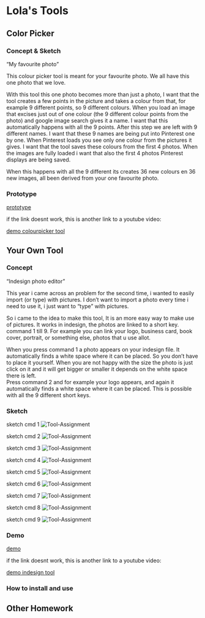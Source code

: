 # Lola's Tools

## Color Picker

### Concept & Sketch


“My favourite photo”

This colour picker tool is meant for your favourite photo. 
We all have this one photo that we love.

With this tool this one photo becomes more than just a photo, I want that the tool creates a few points in the picture and takes a colour from that, for example 9 different points, so 9 different colours. When you load an image that excises just out of one colour (the 9 different colour points from the photo) and google image search gives it a name. I want that this automatically happens with all the 9 points.
After this step we are left with 9 different names.
I want that these 9 names are being put into Pinterest one by one. When Pinterest loads you see only one colour from the pictures it gives. I want that the tool saves these colours from the first 4 photos. When the images are fully loaded i want that also the first 4 photos Pinterest displays are being saved.

When this happens with all the 9 different its creates 36 new colours en 36 new images, all been derived from your one favourite photo. 

### Prototype

[prototype](demo_colourpickertool.mov)

if the link doesnt work, this is another link to a youtube video: 

[demo colourpicker tool](https://youtu.be/BDU5DbAUTLE)


## Your Own Tool

### Concept


“Indesign photo editor”

This year i came across an problem for the second time, i wanted to easily import (or type) with pictures. I don’t want to import a photo every time i need to use it, i just want to “type” with pictures.

So i came to the idea to make this tool, It is an more easy way to make use of pictures.
It works in indesign, the photos are linked to a short key. command 1 till 9. For example you can link your logo, business card, book cover, portrait, or something else, photos that u use allot.

When you press command 1 a photo appears on your indesign file. It automatically finds a white space where it can be placed. So you don’t have to place it yourself. When you are not happy with the size the photo is just click on it and it will get bigger or smaller it depends on the white space there is left.  
Press command 2 and for example your logo appears, and again it automatically finds a white space where it can be placed. 
This is possible with all the 9 different short keys. 


### Sketch

sketch cmd 1 ![Tool-Assignment](schets-01.png)

sketch cmd 2 ![Tool-Assignment](schets-02.png)

sketch cmd 3 ![Tool-Assignment](schets-03.png)

sketch cmd 4 ![Tool-Assignment](schets-04.png)

sketch cmd 5 ![Tool-Assignment](schets-05.png)

sketch cmd 6 ![Tool-Assignment](schets-06.png)

sketch cmd 7 ![Tool-Assignment](schets-07.png)

sketch cmd 8 ![Tool-Assignment](schets-08.png)

sketch cmd 9 ![Tool-Assignment](schets-09.png)


### Demo

[demo](demo_indesign_tool.mov)

if the link doesnt work, this is another link to a youtube video: 

[demo indesign tool](https://youtu.be/xR0k8yGc604)


### How to install and use



## Other Homework

